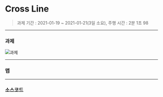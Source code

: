 # Cross Line
> 과제 기간 : 2021-01-19 ~ 2021-01-21(3일 소요), 주행 시간 : 2분 1초 98
***
### 과제
![과제](https://user-images.githubusercontent.com/68007145/105293791-89fede80-5bfc-11eb-88b8-6cd0c170e13c.PNG)
***
### 맵
***
### 소스코드
